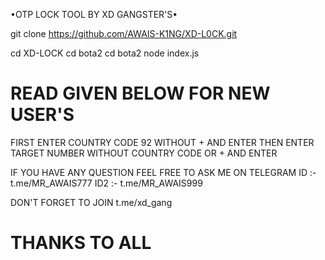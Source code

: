 •OTP LOCK TOOL BY XD GANGSTER'S•

 
git clone https://github.com/AWAIS-K1NG/XD-L0CK.git

cd XD-LOCK
cd bota2
cd bota2
node index.js

# READ GIVEN BELOW FOR NEW USER'S #
FIRST ENTER COUNTRY CODE 92 WITHOUT + AND ENTER
THEN ENTER TARGET NUMBER WITHOUT COUNTRY CODE OR + AND ENTER

IF YOU HAVE ANY QUESTION FEEL FREE TO ASK ME ON TELEGRAM
ID :- t.me/MR_AWAIS777 
ID2 :- t.me/MR_AWAIS999

DON'T FORGET TO JOIN t.me/xd_gang

# THANKS TO ALL #
